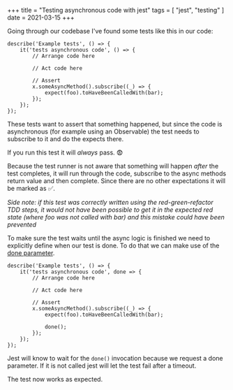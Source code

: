 +++
title = "Testing asynchronous code with jest"
tags = [
    "jest",
    "testing"
]
date = 2021-03-15
+++

Going through our codebase I've found some tests like this in our code:

```
describe('Example tests', () => {
    it('tests asynchronous code', () => {
        // Arrange code here

        // Act code here

        // Assert
        x.someAsyncMethod().subscribe((_) => {
            expect(foo).toHaveBeenCalledWith(bar);
        });
    });
});
```

These tests want to assert that something happened, but since the code is asynchronous (for example using an Observable) the test needs to subscribe to it and do the expects there.

If you run this test it will *always* pass. 😨

Because the test runner is not aware that something will happen _after_ the test completes, it will run through the code, subscribe to the async methods return value and then complete. Since there are no other expectations it will be marked as ✅.

_Side note: if this test was correctly written using the red-green-refactor TDD steps, it would not have been possible to get it in the expected red state (where foo was not called with bar) and this mistake could have been prevented_

To make sure the test waits until the async logic is finished we need to explicitly define when our test is done. To do that we can make use of the [done parameter](https://jestjs.io/docs/asynchronous#callbacks).

```
describe('Example tests', () => {
    it('tests asynchronous code', done => {
        // Arrange code here

        // Act code here

        // Assert
        x.someAsyncMethod().subscribe((_) => {
            expect(foo).toHaveBeenCalledWith(bar);
        
            done();
        });
    });
});
```

Jest will know to wait for the `done()` invocation because we request a done parameter. If it is not called jest will let the test fail after a timeout.

The test now works as expected.